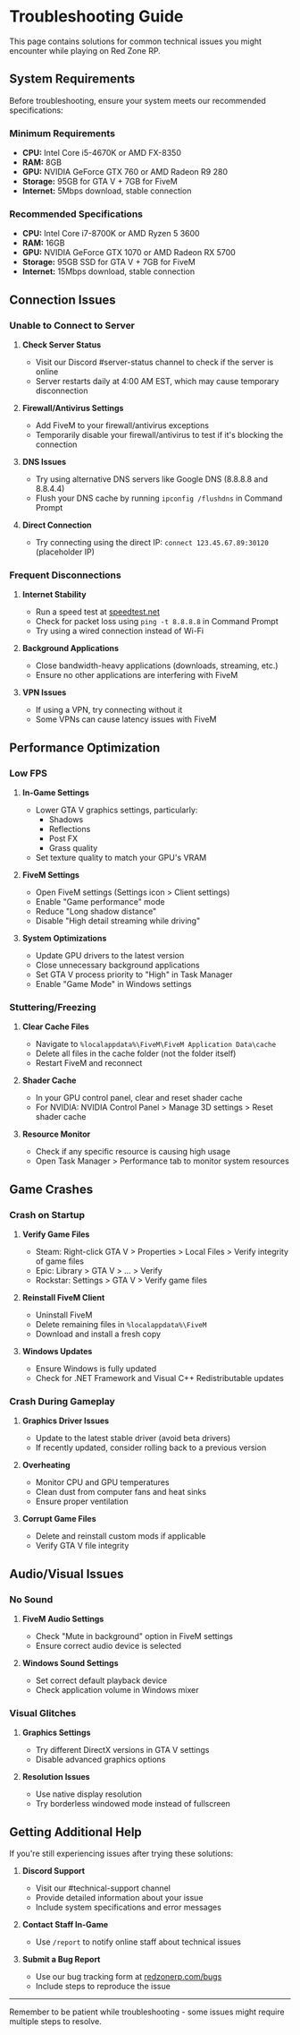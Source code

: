 # Troubleshooting Guide

This page contains solutions for common technical issues you might encounter while playing on Red Zone RP.

## System Requirements

Before troubleshooting, ensure your system meets our recommended specifications:

### Minimum Requirements
- **CPU:** Intel Core i5-4670K or AMD FX-8350
- **RAM:** 8GB
- **GPU:** NVIDIA GeForce GTX 760 or AMD Radeon R9 280
- **Storage:** 95GB for GTA V + 7GB for FiveM
- **Internet:** 5Mbps download, stable connection

### Recommended Specifications
- **CPU:** Intel Core i7-8700K or AMD Ryzen 5 3600
- **RAM:** 16GB
- **GPU:** NVIDIA GeForce GTX 1070 or AMD Radeon RX 5700
- **Storage:** 95GB SSD for GTA V + 7GB for FiveM
- **Internet:** 15Mbps download, stable connection

## Connection Issues

### Unable to Connect to Server

1. **Check Server Status**
   - Visit our Discord #server-status channel to check if the server is online
   - Server restarts daily at 4:00 AM EST, which may cause temporary disconnection

2. **Firewall/Antivirus Settings**
   - Add FiveM to your firewall/antivirus exceptions
   - Temporarily disable your firewall/antivirus to test if it's blocking the connection

3. **DNS Issues**
   - Try using alternative DNS servers like Google DNS (8.8.8.8 and 8.8.4.4)
   - Flush your DNS cache by running `ipconfig /flushdns` in Command Prompt

4. **Direct Connection**
   - Try connecting using the direct IP: `connect 123.45.67.89:30120` (placeholder IP)

### Frequent Disconnections

1. **Internet Stability**
   - Run a speed test at [speedtest.net](https://www.speedtest.net)
   - Check for packet loss using `ping -t 8.8.8.8` in Command Prompt
   - Try using a wired connection instead of Wi-Fi

2. **Background Applications**
   - Close bandwidth-heavy applications (downloads, streaming, etc.)
   - Ensure no other applications are interfering with FiveM

3. **VPN Issues**
   - If using a VPN, try connecting without it
   - Some VPNs can cause latency issues with FiveM

## Performance Optimization

### Low FPS

1. **In-Game Settings**
   - Lower GTA V graphics settings, particularly:
     - Shadows
     - Reflections
     - Post FX
     - Grass quality
   - Set texture quality to match your GPU's VRAM

2. **FiveM Settings**
   - Open FiveM settings (Settings icon > Client settings)
   - Enable "Game performance" mode
   - Reduce "Long shadow distance"
   - Disable "High detail streaming while driving"

3. **System Optimizations**
   - Update GPU drivers to the latest version
   - Close unnecessary background applications
   - Set GTA V process priority to "High" in Task Manager
   - Enable "Game Mode" in Windows settings

### Stuttering/Freezing

1. **Clear Cache Files**
   - Navigate to `%localappdata%\FiveM\FiveM Application Data\cache`
   - Delete all files in the cache folder (not the folder itself)
   - Restart FiveM and reconnect

2. **Shader Cache**
   - In your GPU control panel, clear and reset shader cache
   - For NVIDIA: NVIDIA Control Panel > Manage 3D settings > Reset shader cache

3. **Resource Monitor**
   - Check if any specific resource is causing high usage
   - Open Task Manager > Performance tab to monitor system resources

## Game Crashes

### Crash on Startup

1. **Verify Game Files**
   - Steam: Right-click GTA V > Properties > Local Files > Verify integrity of game files
   - Epic: Library > GTA V > ... > Verify
   - Rockstar: Settings > GTA V > Verify game files

2. **Reinstall FiveM Client**
   - Uninstall FiveM
   - Delete remaining files in `%localappdata%\FiveM`
   - Download and install a fresh copy

3. **Windows Updates**
   - Ensure Windows is fully updated
   - Check for .NET Framework and Visual C++ Redistributable updates

### Crash During Gameplay

1. **Graphics Driver Issues**
   - Update to the latest stable driver (avoid beta drivers)
   - If recently updated, consider rolling back to a previous version

2. **Overheating**
   - Monitor CPU and GPU temperatures
   - Clean dust from computer fans and heat sinks
   - Ensure proper ventilation

3. **Corrupt Game Files**
   - Delete and reinstall custom mods if applicable
   - Verify GTA V file integrity

## Audio/Visual Issues

### No Sound

1. **FiveM Audio Settings**
   - Check "Mute in background" option in FiveM settings
   - Ensure correct audio device is selected

2. **Windows Sound Settings**
   - Set correct default playback device
   - Check application volume in Windows mixer

### Visual Glitches

1. **Graphics Settings**
   - Try different DirectX versions in GTA V settings
   - Disable advanced graphics options

2. **Resolution Issues**
   - Use native display resolution
   - Try borderless windowed mode instead of fullscreen

## Getting Additional Help

If you're still experiencing issues after trying these solutions:

1. **Discord Support**
   - Visit our #technical-support channel
   - Provide detailed information about your issue
   - Include system specifications and error messages

2. **Contact Staff In-Game**
   - Use `/report` to notify online staff about technical issues

3. **Submit a Bug Report**
   - Use our bug tracking form at [redzonerp.com/bugs](https://redzonerp.com/bugs)
   - Include steps to reproduce the issue

---

Remember to be patient while troubleshooting - some issues might require multiple steps to resolve. 